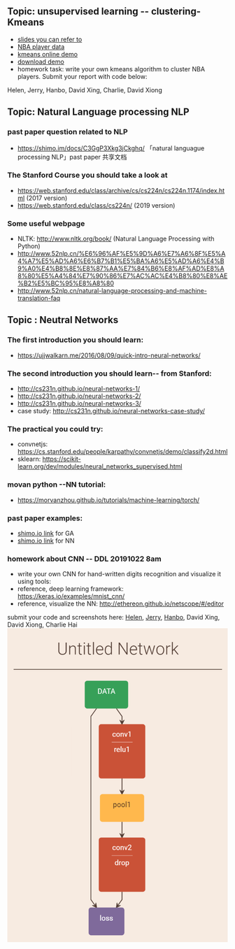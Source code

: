 ## Topic: unsupervised learning -- clustering-Kmeans
*  [slides you can refer to](https://github.com/wudithu08/icc-rdfz-ibdp-2020/blob/master/2.Options/B-%20Modelling%20and%20simulation/files/%E4%BA%BA%E5%B7%A5%E6%99%BA%E8%83%BD%E2%80%94%E2%80%94%E8%87%AA%E5%8A%A8%E9%A9%BE%E9%A9%B6%E7%AC%AC4%E6%AC%A1%E8%AF%BEv1.pdf)
* [NBA player data](https://github.com/wudithu08/icc-rdfz-ibdp-2020/blob/master/2.Options/B-%20Modelling%20and%20simulation/files/nba_2013.csv)
* [kmeans online demo](http://stanford.edu/class/ee103/visualizations/kmeans/kmeans.html) 
* [download demo](https://github.com/wudithu08/icc-rdfz-ibdp-2020/blob/master/2.Options/B-%20Modelling%20and%20simulation/files/k-means%20demo%20%E4%B8%8B%E8%BD%BD%E7%BD%91%E9%A1%B5%E7%89%88-20191030.zip)
* homework task: write your own kmeans algorithm to cluster NBA players. Submit your report with code below:

Helen, Jerry, Hanbo, David Xing, Charlie, David Xiong


## Topic: Natural Language processing NLP
### past paper question related to NLP
* https://shimo.im/docs/C3GgP3Xkg3jCkghq/ 「natural languague processing NLP」past paper 共享文档
### The Stanford Course you should take a look at
* https://web.stanford.edu/class/archive/cs/cs224n/cs224n.1174/index.html  (2017 version)
* https://web.stanford.edu/class/cs224n/ (2019 version)

### Some useful webpage 
* NLTK: http://www.nltk.org/book/   (Natural Language Processing with Python)
* http://www.52nlp.cn/%E6%96%AF%E5%9D%A6%E7%A6%8F%E5%A4%A7%E5%AD%A6%E6%B7%B1%E5%BA%A6%E5%AD%A6%E4%B9%A0%E4%B8%8E%E8%87%AA%E7%84%B6%E8%AF%AD%E8%A8%80%E5%A4%84%E7%90%86%E7%AC%AC%E4%B8%80%E8%AE%B2%E5%BC%95%E8%A8%80
* http://www.52nlp.cn/natural-language-processing-and-machine-translation-faq


## Topic : Neutral Networks
### The first introduction you should learn:
*  https://ujjwalkarn.me/2016/08/09/quick-intro-neural-networks/

### The second introduction you should learn-- from Stanford:
* http://cs231n.github.io/neural-networks-1/ 
* http://cs231n.github.io/neural-networks-2/
* http://cs231n.github.io/neural-networks-3/ 
* case study: http://cs231n.github.io/neural-networks-case-study/ 

### The practical you could try: 
* convnetjs: https://cs.stanford.edu/people/karpathy/convnetjs/demo/classify2d.html 
* sklearn:  https://scikit-learn.org/dev/modules/neural_networks_supervised.html 

### movan python --NN tutorial:
* https://morvanzhou.github.io/tutorials/machine-learning/torch/ 

### past paper examples:
* [shimo.io link](https://shimo.im/docs/Kqqrwd8g33DJhVWk) for GA 
* [shimo.io link](https://shimo.im/docs/X8kvTG6PRvdgKd3y) for NN



### homework about CNN -- DDL 20191022 8am 
* write your own CNN for hand-written digits recognition and visualize it using tools:
* reference, deep learning framework: https://keras.io/examples/mnist_cnn/   
* reference, visualize the NN: http://ethereon.github.io/netscope/#/editor

submit your code and screenshots here: [Helen](https://github.com/HelenBai2002Tong/Cesium/blob/master/Projects%26Assignments/NNKeras1.py), [Jerry](https://github.com/JerryHao2001/HAO/blob/master/tests/CNN/CNN.py), [Hanbo](https://github.com/Haannbboo/Hanbbboo/blob/master/2.%20Option/mnist.py), David Xing, David Xiong, Charlie Hai
![Helen's](https://github.com/HelenBai2002Tong/Cesium/blob/master/Picture/%E5%BE%AE%E4%BF%A1%E5%9B%BE%E7%89%87_20191022015518.png)
